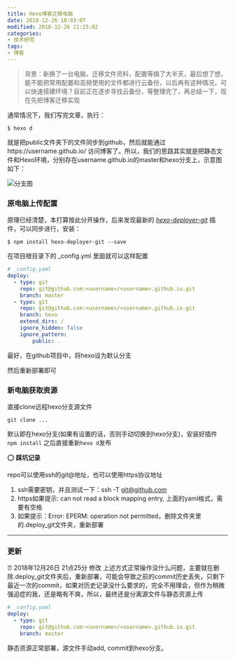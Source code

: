 ```yaml
---
title: Hexo博客迁移电脑
date: 2018-12-26 18:03:07
modified: 2018-12-26 21:25:02
categories:
- 技术研究
tags:
- 博客
---
```


> 背景：新换了一台电脑，迁移文件资料，配置等搞了大半天，最后想了想，能不能把常用配置和高频使用的文件都进行云备份，以后再有这种情况，可以快速搭建环境？目前正在逐步寻找云备份，等整理完了，再总结一下，现在先把博客迁移实现

通常情况下，我们写完文章，执行：

`$ hexo d`

就是把public文件夹下的文件同步到github，然后就能通过https://username.github.io/ 访问博客了。所以，我们的思路其实就是把静态文件和Hexo环境，分别存在username.github.io的master和hexo分支上，示意图如下：

![分支图](https://api.superbed.cn/pic/5c231fbbc4ff9e2b4d699716)

### 原电脑上传配置

原理已经清楚，本打算按此分开操作，后来发现最新的 [*hexo-deployer-git*](https://github.com/hexojs/hexo-deployer-git) 插件，可以同步进行，安装：

`$ npm install hexo-deployer-git --save`

在项目根目录下的 _config.yml 里面就可以这样配置
```yaml
# _config.yaml
deploy:
  - type: git
    repo: git@github.com:<username>/<username>.github.io.git
    branch: master
  - type: git
    repo: git@github.com:<username>/<username>.github.io.git
    branch: hexo
    extend_dirs: /
    ignore_hidden: false
    ignore_pattern:
        public: .
```

最好，在github项目中，将hexo设为默认分支

然后重新部署即可

### 新电脑获取资源

直接clone远程hexo分支源文件

`git clone ...`

默认即在hexo分支(如果有设置的话，否则手动切换到hexo分支)，安装好插件
`npm install`
之后直接重新`hexo d`发布

:o: **踩坑记录**

repo可以使用ssh的git@地址，也可以使用https协议地址

1. ssh需要密钥，并且测试一下：ssh -T git@github.com
2. https如果提示: can not read a block mapping entry, 上面的yaml格式，需要有空格
3. 如果提示：Error: EPERM: operation not permitted，删除文件夹里的.deploy_git文件夹，重新部署

------

### 更新
:alarm_clock: 2018年12月26日 21点25分 修改
上述方式正常操作没什么问题，主要就在删除.deploy_git文件夹后，重新部署，可能会导致之前的commit历史丢失，只剩下最近一次的commit，如果对历史记录没什么要求的，完全不用理会，但作为稍微强迫症的我，还是略有不爽，所以，最终还是分离源文件与静态资源上传

```yaml
# _config.yaml
deploy:
  - type: git
    repo: git@github.com:<username>/<username>.github.io.git
    branch: master
```
静态资源正常部署，源文件手动add, commit到hexo分支。